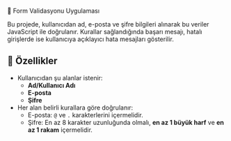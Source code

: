  📝 Form Validasyonu Uygulaması

Bu projede, kullanıcıdan ad, e-posta ve şifre bilgileri alınarak bu veriler JavaScript ile doğrulanır. Kurallar sağlandığında başarı mesajı, hatalı girişlerde ise kullanıcıya açıklayıcı hata mesajları gösterilir.

## 📌 Özellikler

- Kullanıcıdan şu alanlar istenir:
  - **Ad/Kullanıcı Adı**
  - **E-posta**
  - **Şifre**
- Her alan belirli kurallara göre doğrulanır:
  - E-posta: `@` ve `.` karakterlerini içermelidir.
  - Şifre: En az 8 karakter uzunluğunda olmalı, **en az 1 büyük harf** ve **en az 1 rakam** içermelidir.
